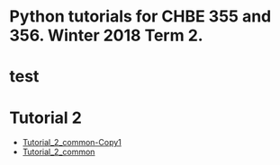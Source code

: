 # Python tutorials for CHBE 355 and 356. Winter 2018 Term 2. 

# test


# Tutorial 2
* [Tutorial_2_common-Copy1](http://nbviewer.jupyter.org/github/OpenChemE/Tutorials-2018W2/blob/master/Notebooks/Tutorial%202/Tutorial_2_common-Copy1.ipynb)
* [Tutorial_2_common](http://nbviewer.jupyter.org/github/OpenChemE/Tutorials-2018W2/blob/master/Notebooks/Tutorial%202/Tutorial_2_common.ipynb)


